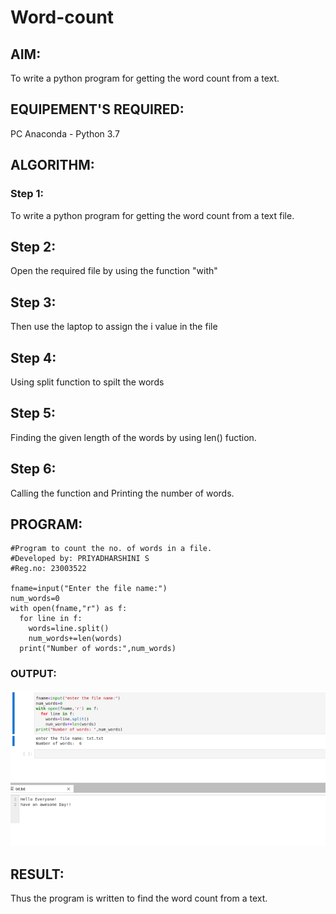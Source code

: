 # Word-count
## AIM:
To write a python program for getting the word count from a text.
## EQUIPEMENT'S REQUIRED: 
PC
Anaconda - Python 3.7
## ALGORITHM: 
### Step 1:
To write a python program for getting the word count from a text file.
## Step 2:
Open the required file by using the function "with"
## Step 3:
Then use the laptop to assign the i value in the file
## Step 4:
Using split function to spilt the words
## Step 5:
Finding the given length of the words by using len() fuction.
## Step 6:
Calling the function and Printing the number of words.
## PROGRAM:
```
#Program to count the no. of words in a file.
#Developed by: PRIYADHARSHINI S
#Reg.no: 23003522

fname=input("Enter the file name:")
num_words=0
with open(fname,"r") as f:
  for line in f:
    words=line.split()
    num_words+=len(words)
  print("Number of words:",num_words)
```

### OUTPUT:

![OUTPUT](/OUTPUT5A.png)

## RESULT:
Thus the program is written to find the word count from a text.
